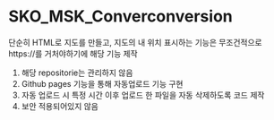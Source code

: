 # SKO_MSK_Converconversion
단순히 HTML로 지도를 만들고, 지도의 내 위치 표시하는 기능은 무조건적으로 https://를 거처야하기에 해당 기능 제작

1. 해당 repositorie는 관리하지 않음
2. Github pages 기능을 통해 자동업로드 기능 구현
3. 자동 업로드 시 특정 시간 이후 업로드 한 파일을 자동 삭제하도록 코드 제작
4. 보안 적용되어있지 않음
